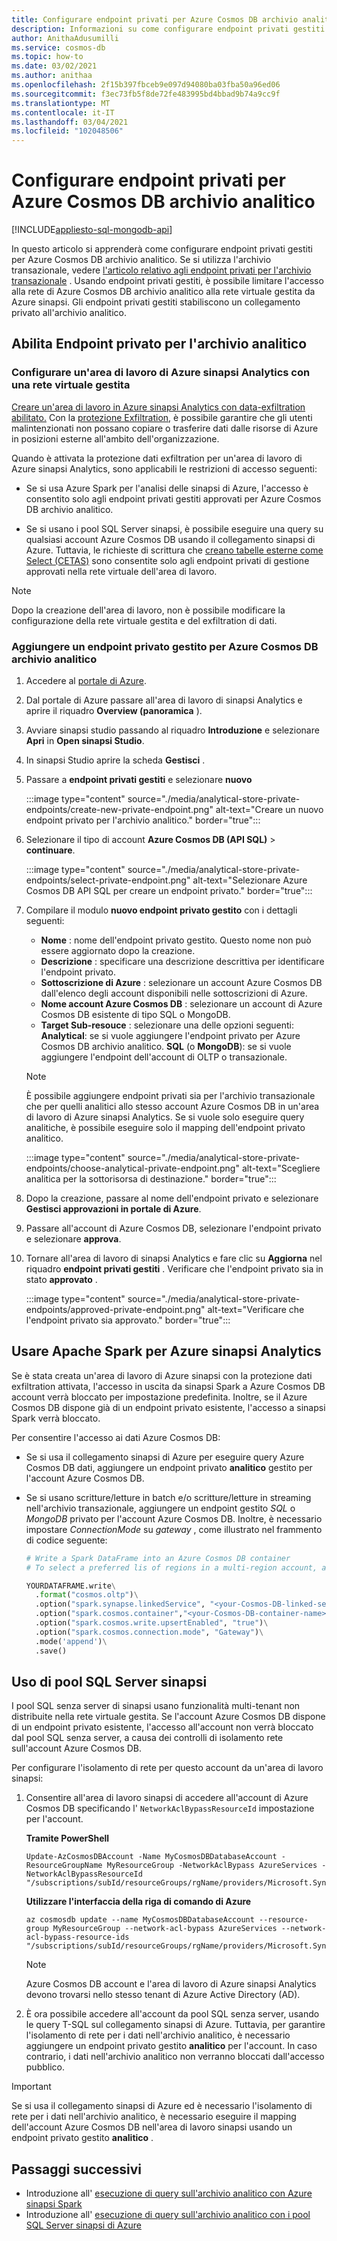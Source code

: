 ```yaml
---
title: Configurare endpoint privati per Azure Cosmos DB archivio analitico.
description: Informazioni su come configurare endpoint privati gestiti per Azure Cosmos DB archivio analitico per limitare l'accesso alla rete.
author: AnithaAdusumilli
ms.service: cosmos-db
ms.topic: how-to
ms.date: 03/02/2021
ms.author: anithaa
ms.openlocfilehash: 2f15b397fbceb9e097d94080ba03fba50a96ed06
ms.sourcegitcommit: f3ec73fb5f8de72fe483995bd4bbad9b74a9cc9f
ms.translationtype: MT
ms.contentlocale: it-IT
ms.lasthandoff: 03/04/2021
ms.locfileid: "102048506"
---
```

# <a name="configure-private-endpoints-for-azure-cosmos-db-analytical-store"></a>Configurare endpoint privati per Azure Cosmos DB archivio analitico
[!INCLUDE[appliesto-sql-mongodb-api](includes/appliesto-sql-mongodb-api.md)]

In questo articolo si apprenderà come configurare endpoint privati gestiti per Azure Cosmos DB archivio analitico. Se si utilizza l'archivio transazionale, vedere [l'articolo relativo agli endpoint privati per l'archivio transazionale](how-to-configure-private-endpoints.md) . Usando endpoint privati gestiti, è possibile limitare l'accesso alla rete di Azure Cosmos DB archivio analitico alla rete virtuale gestita da Azure sinapsi. Gli endpoint privati gestiti stabiliscono un collegamento privato all'archivio analitico.

## <a name="enable-private-endpoint-for-the-analytical-store"></a>Abilita Endpoint privato per l'archivio analitico

### <a name="set-up-an-azure-synapse-analytics-workspace-with-a-managed-virtual-network"></a>Configurare un'area di lavoro di Azure sinapsi Analytics con una rete virtuale gestita

[Creare un'area di lavoro in Azure sinapsi Analytics con data-exfiltration abilitato.](../synapse-analytics/security/how-to-create-a-workspace-with-data-exfiltration-protection.md) Con la [protezione Exfiltration](../synapse-analytics/security/workspace-data-exfiltration-protection.md), è possibile garantire che gli utenti malintenzionati non possano copiare o trasferire dati dalle risorse di Azure in posizioni esterne all'ambito dell'organizzazione.

Quando è attivata la protezione dati exfiltration per un'area di lavoro di Azure sinapsi Analytics, sono applicabili le restrizioni di accesso seguenti:

* Se si usa Azure Spark per l'analisi delle sinapsi di Azure, l'accesso è consentito solo agli endpoint privati gestiti approvati per Azure Cosmos DB archivio analitico.

* Se si usano i pool SQL Server sinapsi, è possibile eseguire una query su qualsiasi account Azure Cosmos DB usando il collegamento sinapsi di Azure. Tuttavia, le richieste di scrittura che [creano tabelle esterne come Select (CETAS)](../synapse-analytics/sql/develop-tables-cetas.md) sono consentite solo agli endpoint privati di gestione approvati nella rete virtuale dell'area di lavoro.

> [!NOTE]
> Dopo la creazione dell'area di lavoro, non è possibile modificare la configurazione della rete virtuale gestita e del exfiltration di dati.

### <a name="add-a-managed-private-endpoint-for-azure-cosmos-db-analytical-store"></a>Aggiungere un endpoint privato gestito per Azure Cosmos DB archivio analitico

1. Accedere al [portale di Azure](https://portal.azure.com/).

1. Dal portale di Azure passare all'area di lavoro di sinapsi Analytics e aprire il riquadro **Overview (panoramica** ).

1. Avviare sinapsi studio passando al riquadro **Introduzione** e selezionare **Apri** in **Open sinapsi Studio**.

1. In sinapsi Studio aprire la scheda **Gestisci** .

1. Passare a **endpoint privati gestiti** e selezionare **nuovo**

   :::image type="content" source="./media/analytical-store-private-endpoints/create-new-private-endpoint.png" alt-text="Creare un nuovo endpoint privato per l'archivio analitico." border="true":::

1. Selezionare il tipo di account **Azure Cosmos DB (API SQL)** > **continuare**.

   :::image type="content" source="./media/analytical-store-private-endpoints/select-private-endpoint.png" alt-text="Selezionare Azure Cosmos DB API SQL per creare un endpoint privato." border="true":::

1. Compilare il modulo **nuovo endpoint privato gestito** con i dettagli seguenti:

   * **Nome** : nome dell'endpoint privato gestito. Questo nome non può essere aggiornato dopo la creazione.
   * **Descrizione** : specificare una descrizione descrittiva per identificare l'endpoint privato.
   * **Sottoscrizione di Azure** : selezionare un account Azure Cosmos DB dall'elenco degli account disponibili nelle sottoscrizioni di Azure.
   * **Nome account Azure Cosmos DB** : selezionare un account di Azure Cosmos DB esistente di tipo SQL o MongoDB.
   * **Target Sub-resouce** : selezionare una delle opzioni seguenti: **Analytical**: se si vuole aggiungere l'endpoint privato per Azure Cosmos DB archivio analitico.
     **SQL** (o **MongoDB**): se si vuole aggiungere l'endpoint dell'account di OLTP o transazionale.

   > [!NOTE]
   > È possibile aggiungere endpoint privati sia per l'archivio transazionale che per quelli analitici allo stesso account Azure Cosmos DB in un'area di lavoro di Azure sinapsi Analytics. Se si vuole solo eseguire query analitiche, è possibile eseguire solo il mapping dell'endpoint privato analitico.

   :::image type="content" source="./media/analytical-store-private-endpoints/choose-analytical-private-endpoint.png" alt-text="Scegliere analitica per la sottorisorsa di destinazione." border="true":::

1. Dopo la creazione, passare al nome dell'endpoint privato e selezionare **Gestisci approvazioni in portale di Azure**.

1. Passare all'account di Azure Cosmos DB, selezionare l'endpoint privato e selezionare **approva**.

1. Tornare all'area di lavoro di sinapsi Analytics e fare clic su **Aggiorna** nel riquadro **endpoint privati gestiti** . Verificare che l'endpoint privato sia in stato **approvato** .

   :::image type="content" source="./media/analytical-store-private-endpoints/approved-private-endpoint.png" alt-text="Verificare che l'endpoint privato sia approvato." border="true":::

## <a name="use-apache-spark-for-azure-synapse-analytics"></a>Usare Apache Spark per Azure sinapsi Analytics

Se è stata creata un'area di lavoro di Azure sinapsi con la protezione dati exfiltration attivata, l'accesso in uscita da sinapsi Spark a Azure Cosmos DB account verrà bloccato per impostazione predefinita. Inoltre, se il Azure Cosmos DB dispone già di un endpoint privato esistente, l'accesso a sinapsi Spark verrà bloccato.

Per consentire l'accesso ai dati Azure Cosmos DB:

* Se si usa il collegamento sinapsi di Azure per eseguire query Azure Cosmos DB dati, aggiungere un endpoint privato **analitico** gestito per l'account Azure Cosmos DB.

* Se si usano scritture/letture in batch e/o scritture/letture in streaming nell'archivio transazionale, aggiungere un endpoint gestito *SQL* o *MongoDB* privato per l'account Azure Cosmos DB. Inoltre, è necessario impostare *ConnectionMode* su *gateway* , come illustrato nel frammento di codice seguente:

  ```python
  # Write a Spark DataFrame into an Azure Cosmos DB container
  # To select a preferred lis of regions in a multi-region account, add .option("spark.cosmos.preferredRegions", "<Region1>, <Region2>")
  
  YOURDATAFRAME.write\
    .format("cosmos.oltp")\
    .option("spark.synapse.linkedService", "<your-Cosmos-DB-linked-service-name>")\
    .option("spark.cosmos.container","<your-Cosmos-DB-container-name>")\
    .option("spark.cosmos.write.upsertEnabled", "true")\
    .option("spark.cosmos.connection.mode", "Gateway")\
    .mode('append')\
    .save()
  
  ```

## <a name="using-synapse-serverless-sql-pools"></a>Uso di pool SQL Server sinapsi

I pool SQL senza server di sinapsi usano funzionalità multi-tenant non distribuite nella rete virtuale gestita. Se l'account Azure Cosmos DB dispone di un endpoint privato esistente, l'accesso all'account non verrà bloccato dal pool SQL senza server, a causa dei controlli di isolamento rete sull'account Azure Cosmos DB.

Per configurare l'isolamento di rete per questo account da un'area di lavoro sinapsi:

1. Consentire all'area di lavoro sinapsi di accedere all'account di Azure Cosmos DB specificando l' `NetworkAclBypassResourceId` impostazione per l'account.

   **Tramite PowerShell**

   ```powershell-interactive
   Update-AzCosmosDBAccount -Name MyCosmosDBDatabaseAccount -ResourceGroupName MyResourceGroup -NetworkAclBypass AzureServices -NetworkAclBypassResourceId "/subscriptions/subId/resourceGroups/rgName/providers/Microsoft.Synapse/workspaces/wsName"
   ```

   **Utilizzare l'interfaccia della riga di comando di Azure**

   ```azurecli-interactive
   az cosmosdb update --name MyCosmosDBDatabaseAccount --resource-group MyResourceGroup --network-acl-bypass AzureServices --network-acl-bypass-resource-ids "/subscriptions/subId/resourceGroups/rgName/providers/Microsoft.Synapse/workspaces/wsName"
   ```

   > [!NOTE]
   > Azure Cosmos DB account e l'area di lavoro di Azure sinapsi Analytics devono trovarsi nello stesso tenant di Azure Active Directory (AD).

2. È ora possibile accedere all'account da pool SQL senza server, usando le query T-SQL sul collegamento sinapsi di Azure. Tuttavia, per garantire l'isolamento di rete per i dati nell'archivio analitico, è necessario aggiungere un endpoint privato gestito **analitico** per l'account. In caso contrario, i dati nell'archivio analitico non verranno bloccati dall'accesso pubblico.

> [!IMPORTANT]
> Se si usa il collegamento sinapsi di Azure ed è necessario l'isolamento di rete per i dati nell'archivio analitico, è necessario eseguire il mapping dell'account Azure Cosmos DB nell'area di lavoro sinapsi usando un endpoint privato gestito **analitico** .

## <a name="next-steps"></a>Passaggi successivi

* Introduzione all' [esecuzione di query sull'archivio analitico con Azure sinapsi Spark](../synapse-analytics/synapse-link/how-to-query-analytical-store-spark.md?toc=/azure/cosmos-db/toc.json&bc=/azure/cosmos-db/breadcrumb/toc.json)
* Introduzione all' [esecuzione di query sull'archivio analitico con i pool SQL Server sinapsi di Azure](../synapse-analytics/sql/query-cosmos-db-analytical-store.md?toc=/azure/cosmos-db/toc.json&bc=/azure/cosmos-db/breadcrumb/toc.json)
